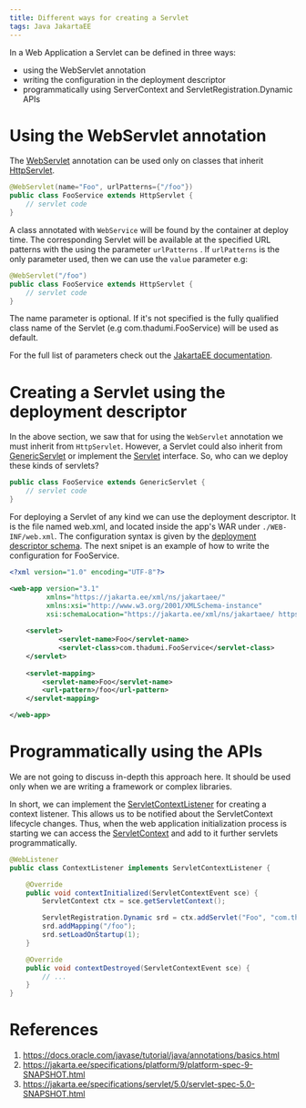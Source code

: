 ```yaml
---
title: Different ways for creating a Servlet 
tags: Java JakartaEE
---
```


In a Web Application a Servlet can be defined in three ways:
- using the WebServlet annotation
- writing the configuration in the deployment descriptor
- programmatically using ServerContext and ServletRegistration.Dynamic APIs

# Using the WebServlet annotation

The [WebServlet](https://jakarta.ee/specifications/platform/8/apidocs/javax/servlet/annotation/WebServlet.html) annotation can be used only on classes that inherit [HttpServlet](https://jakarta.ee/specifications/servlet/4.0/apidocs/javax/servlet/http/HttpServlet.html).

```java
@WebServlet(name="Foo", urlPatterns={"/foo"})
public class FooService extends HttpServlet {
	// servlet code
}
```

A class annotated with `WebService` will be found by the container at deploy time. The corresponding Servlet will be available at the specified URL patterns with the using the parameter `urlPatterns` . If `urlPatterns` is the only parameter used, then we can use the `value` parameter e.g:

```java
@WebServlet("/foo")
public class FooService extends HttpServlet {
	// servlet code
}
```

The name parameter is optional. If it's not specified is the fully qualified class name of the Servlet (e.g com.thadumi.FooService) will be used as default.

For the full list of parameters check out the [JakartaEE documentation](https://jakarta.ee/specifications/platform/8/apidocs/javax/servlet/annotation/WebServlet.html).

# Creating a Servlet using the deployment descriptor

In the above section, we saw that for using the `WebServlet` annotation we must inherit from `HttpServlet`. However, a Servlet could also inherit from [GenericServlet](https://jakarta.ee/specifications/servlet/4.0/apidocs/javax/servlet/GenericServlet.html) or implement the [Servlet](https://jakarta.ee/specifications/servlet/4.0/apidocs/javax/servlet/Servlet.html) interface. So, who can we deploy these kinds of servlets?

```java
public class FooService extends GenericServlet {
	// servlet code
}
```

For deploying a Servlet of any kind we can use the deployment descriptor. It is the file named web.xml, and located inside the app's WAR under `./WEB-INF/web.xml`. The configuration syntax is given by the [deployment descriptor schema](https://jakarta.ee/specifications/servlet/5.0/jakarta-servlet-spec-5.0.html#deployment-descriptor). The next snipet is an example of how to write the configuration for FooService.

```xml
<?xml version="1.0" encoding="UTF-8"?>

<web-app version="3.1"
         xmlns="https://jakarta.ee/xml/ns/jakartaee/"
         xmlns:xsi="http://www.w3.org/2001/XMLSchema-instance"
         xsi:schemaLocation="https://jakarta.ee/xml/ns/jakartaee/ https://jakarta.ee/xml/ns/jakartaee/web-app_5_0.xsd">
         
    <servlet>
            <servlet-name>Foo</servlet-name>
            <servlet-class>com.thadumi.FooService</servlet-class>
    </servlet>
    
    <servlet-mapping>
        <servlet-name>Foo</servlet-name>
        <url-pattern>/foo</url-pattern>
    </servlet-mapping>

</web-app>
```

# Programmatically using the APIs

We are not going to discuss in-depth this approach here. It should be used only when we are writing a framework or complex libraries.

In short, we can implement the [ServletContextListener](https://jakarta.ee/specifications/servlet/4.0/apidocs/javax/servlet/ServletContextListener.html) for creating a context listener. This allows us to be notified about the ServletContext lifecycle changes. Thus, when the web application initialization process is starting we can access the [ServletContext](https://jakarta.ee/specifications/servlet/5.0/jakarta-servlet-spec-5.0.html#servlet-context) and add to it further servlets programmatically.

```java
@WebListener
public class ContextListener implements ServletContextListener {

    @Override
    public void contextInitialized(ServletContextEvent sce) {
        ServletContext ctx = sce.getServletContext();

        ServletRegistration.Dynamic srd = ctx.addServlet("Foo", "com.thadumi.FooService");
        srd.addMapping("/foo");
        srd.setLoadOnStartup(1);
    }

    @Override
    public void contextDestroyed(ServletContextEvent sce) {
        // ...
    }
}
```

# References

1. https://docs.oracle.com/javase/tutorial/java/annotations/basics.html
2. https://jakarta.ee/specifications/platform/9/platform-spec-9-SNAPSHOT.html
3. https://jakarta.ee/specifications/servlet/5.0/servlet-spec-5.0-SNAPSHOT.html